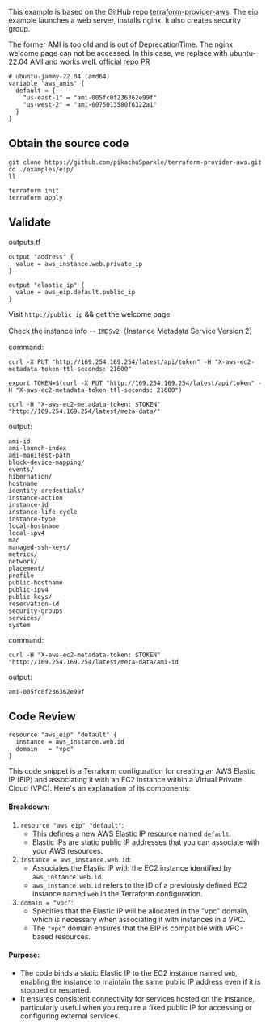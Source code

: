 This example is based on the GitHub repo [terraform-provider-aws](https://github.com/hashicorp/terraform-provider-aws/blob/main/examples/eip). The eip example launches a web server, installs nginx. It also creates security group.

The former AMI is too old and  is out of DeprecationTime. The nginx welcome page can not be accessed. In this case, we replace with ubuntu-22.04 AMI and works well. [official repo PR](https://github.com/hashicorp/terraform-provider-aws/pull/42104)

```
# ubuntu-jammy-22.04 (amd64)
variable "aws_amis" {
  default = {
    "us-east-1" = "ami-005fc0f236362e99f"
    "us-west-2" = "ami-0075013580f6322a1"
  }
}
```
## Obtain the source code

```
git clone https://github.com/pikachuSparkle/terraform-provider-aws.git
cd ./examples/eip/
ll
```

```
terraform init
terraform apply
```

## Validate

outputs.tf
```
output "address" {
  value = aws_instance.web.private_ip
}

output "elastic_ip" {
  value = aws_eip.default.public_ip
}
```

Visit `http://public_ip` && get the welcome page

Check the instance info -- `IMDSv2`（Instance Metadata Service Version 2）

command:
```
curl -X PUT "http://169.254.169.254/latest/api/token" -H "X-aws-ec2-metadata-token-ttl-seconds: 21600"
```

```
export TOKEN=$(curl -X PUT "http://169.254.169.254/latest/api/token" -H "X-aws-ec2-metadata-token-ttl-seconds: 21600")
```

```
curl -H "X-aws-ec2-metadata-token: $TOKEN" "http://169.254.169.254/latest/meta-data/"
```

output:
```
ami-id
ami-launch-index
ami-manifest-path
block-device-mapping/
events/
hibernation/
hostname
identity-credentials/
instance-action
instance-id
instance-life-cycle
instance-type
local-hostname
local-ipv4
mac
managed-ssh-keys/
metrics/
network/
placement/
profile
public-hostname
public-ipv4
public-keys/
reservation-id
security-groups
services/
system
```

command:
```
curl -H "X-aws-ec2-metadata-token: $TOKEN" "http://169.254.169.254/latest/meta-data/ami-id
```

output:
```
ami-005fc0f236362e99f
```



## Code Review

```
resource "aws_eip" "default" {
  instance = aws_instance.web.id
  domain   = "vpc"
}
```

This code snippet is a Terraform configuration for creating an AWS Elastic IP (EIP) and associating it with an EC2 instance within a Virtual Private Cloud (VPC). Here's an explanation of its components:

#### Breakdown:
1. `resource "aws_eip" "default"`:
    - This defines a new AWS Elastic IP resource named `default`.
    - Elastic IPs are static public IP addresses that you can associate with your AWS resources.    
2. `instance = aws_instance.web.id`:
    - Associates the Elastic IP with the EC2 instance identified by `aws_instance.web.id`.
    - `aws_instance.web.id` refers to the ID of a previously defined EC2 instance named `web` in the Terraform configuration.
3. `domain = "vpc"`:
    - Specifies that the Elastic IP will be allocated in the "vpc" domain, which is necessary when associating it with instances in a VPC.
    - The `"vpc"` domain ensures that the EIP is compatible with VPC-based resources.

#### Purpose:
- The code binds a static Elastic IP to the EC2 instance named `web`, enabling the instance to maintain the same public IP address even if it is stopped or restarted.
- It ensures consistent connectivity for services hosted on the instance, particularly useful when you require a fixed public IP for accessing or configuring external services.
